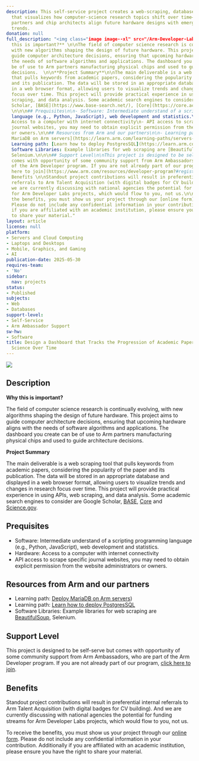 ```yaml
---
description: This self-service project creates a web-scraping, database-driven dashboard
  that visualizes how computer-science research topics shift over time—helping Arm
  partners and chip architects align future hardware designs with emerging algorithmic
  trends.
donation: null
full_description: "<img class="image image--xl" src="/Arm-Developer-Labs/images/dashboard.png"/>\n\n## Description\n\n**Why
  this is important?** \n\nThe field of computer science research is continually evolving,
  with new algorithms shaping the design of future hardware. This project aims to
  guide computer architecture decisions, ensuring that upcoming hardware aligns with
  the needs of software algorithms and applications. The dashboard you create can
  be of use to Arm partners manufacturing physical chips and used to guide architecture
  decisions.  \n\n**Project Summary**\n\nThe main deliverable is a web scraping tool
  that pulls keywords from academic papers, considering the popularity of the paper
  and its publication. The data will be stored in an appropriate database and displayed
  in a web browser format, allowing users to visualize trends and changes in research
  focus over time. This project will provide practical experience in using APIs, web
  scraping, and data analysis. Some academic search engines to consider are Google
  Scholar, [BASE](https://www.base-search.net/), [Core](https://core.ac.uk/) and [Science.gov](https://science.gov/).
  \n\n\n## Prequisites\n\n- Software: Intermediate understand of a scripting programming
  language (e.g., Python, JavaScript), web development and statistics.\n- Hardware:
  Access to a computer with internet connectivity\n- API access to scrape specific
  journal websites, you may need to obtain explicit permission from the website administrators
  or owners.\n\n## Resources from Arm and our partners\n\n- Learning path: [Deploy
  MariaDB on Arm servers](https://learn.arm.com/learning-paths/servers-and-cloud-computing/mariadb/))\n-
  Learning path: [Learn how to deploy PostgresSQL](https://learn.arm.com/learning-paths/servers-and-cloud-computing/postgresql/)\n-
  Software Libraries: Example libraries for web scraping are [BeautifulSoup](https://pypi.org/project/beautifulsoup4/),
  Selenium.\n\n\n## Support Level\n\nThis project is designed to be self-serve but
  comes with opportunity of some community support from Arm Ambassadors, who are part
  of the Arm Developer program. If you are not already part of our program, [click
  here to join](https://www.arm.com/resources/developer-program?#register).\n\n##
  Benefits \n\nStandout project contributions will result in preferential internal
  referrals to Arm Talent Acquisition (with digital badges for CV building).  And
  we are currently discussing with national agencies the potential for funding streams
  for Arm Developer Labs projects, which would flow to you, not us.\n\nTo receive
  the benefits, you must show us your project through our [online form](https://forms.office.com/e/VZnJQLeRhD).
  Please do not include any confidential information in your contribution. Additionally
  if you are affiliated with an academic institution, please ensure you have the right
  to share your material."
layout: article
license: null
platform:
- Servers and Cloud Computing
- Laptops and Desktops
- Mobile, Graphics, and Gaming
- AI
publication-date: 2025-05-30
requires-team:
- 'No'
sidebar:
  nav: projects
status:
- Published
subjects:
- Web
- Databases
support-level:
- Self-Service
- Arm Ambassador Support
sw-hw:
- Software
title: Design a Dashboard that Tracks the Progression of Academic Papers on Computer
  Science Over Time
---
```


<img class="image image--xl" src="/Arm-Developer-Labs/images/dashboard.png"/>

## Description

**Why this is important?** 

The field of computer science research is continually evolving, with new algorithms shaping the design of future hardware. This project aims to guide computer architecture decisions, ensuring that upcoming hardware aligns with the needs of software algorithms and applications. The dashboard you create can be of use to Arm partners manufacturing physical chips and used to guide architecture decisions.  

**Project Summary**

The main deliverable is a web scraping tool that pulls keywords from academic papers, considering the popularity of the paper and its publication. The data will be stored in an appropriate database and displayed in a web browser format, allowing users to visualize trends and changes in research focus over time. This project will provide practical experience in using APIs, web scraping, and data analysis. Some academic search engines to consider are Google Scholar, [BASE](https://www.base-search.net/), [Core](https://core.ac.uk/) and [Science.gov](https://science.gov/). 


## Prequisites

- Software: Intermediate understand of a scripting programming language (e.g., Python, JavaScript), web development and statistics.
- Hardware: Access to a computer with internet connectivity
- API access to scrape specific journal websites, you may need to obtain explicit permission from the website administrators or owners.

## Resources from Arm and our partners

- Learning path: [Deploy MariaDB on Arm servers](https://learn.arm.com/learning-paths/servers-and-cloud-computing/mariadb/))
- Learning path: [Learn how to deploy PostgresSQL](https://learn.arm.com/learning-paths/servers-and-cloud-computing/postgresql/)
- Software Libraries: Example libraries for web scraping are [BeautifulSoup](https://pypi.org/project/beautifulsoup4/), Selenium.


## Support Level

This project is designed to be self-serve but comes with opportunity of some community support from Arm Ambassadors, who are part of the Arm Developer program. If you are not already part of our program, [click here to join](https://www.arm.com/resources/developer-program?#register).

## Benefits 

Standout project contributions will result in preferential internal referrals to Arm Talent Acquisition (with digital badges for CV building).  And we are currently discussing with national agencies the potential for funding streams for Arm Developer Labs projects, which would flow to you, not us.

To receive the benefits, you must show us your project through our [online form](https://forms.office.com/e/VZnJQLeRhD). Please do not include any confidential information in your contribution. Additionally if you are affiliated with an academic institution, please ensure you have the right to share your material.